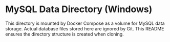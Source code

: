 # MySQL Data Directory (Windows)

This directory is mounted by Docker Compose as a volume for MySQL data storage.
Actual database files stored here are ignored by Git. This README ensures the directory structure is created when cloning.